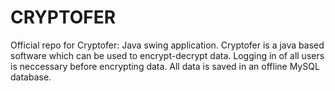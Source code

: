 # CRYPTOFER 
Official repo for Cryptofer: Java swing application.
Cryptofer is a java based software which can be used to encrypt-decrypt data. 
Logging in of all users is neccessary before encrypting data.
All data is saved in an offline MySQL database.
